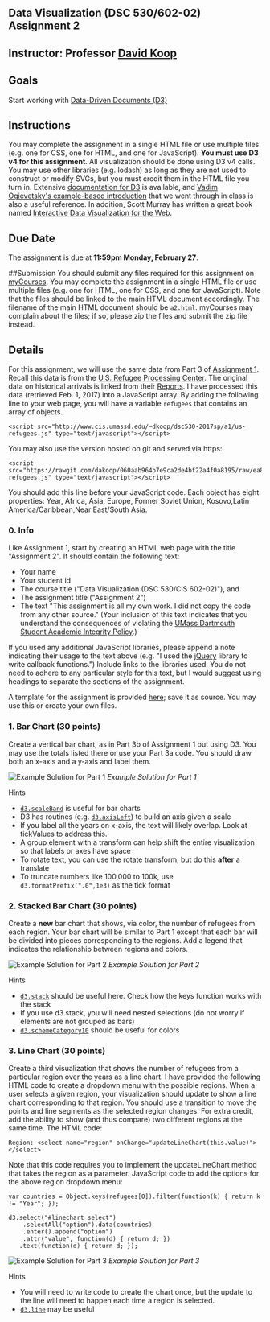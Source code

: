 ## Data Visualization (DSC 530/602-02) Assignment 2

## Instructor: Professor [David Koop](http://www.cis.umassd.edu/~dkoop/)

## Goals
Start working with [Data-Driven Documents (D3)](https://d3js.org/)

## Instructions
You may complete the assignment in a single HTML file or use multiple files (e.g. one for CSS, one for HTML, and one for JavaScript). **You must use D3 v4 for this assignment**. All visualization should be done using D3 v4 calls. You may use other libraries (e.g. lodash) as long as they are not used to construct or modify SVGs, but you must credit them in the HTML file you turn in. Extensive [documentation for D3](https://github.com/mbostock/d3/wiki) is available, and [Vadim Ogievetsky's example-based introduction](https://dakoop.github.io/IntroD3) that we went through in class is also a useful reference. In addition, Scott Murray has written a great book named [Interactive Data Visualization for the Web](http://chimera.labs.oreilly.com/books/1230000000345).

## Due Date
The assignment is due at **11:59pm Monday, February 27**.

##Submission
You should submit any files required for this assignment on [myCourses](https://webapps.umassd.edu/myumd/bblearn/?crs=myinstitution). You may complete the assignment in a single HTML file or use multiple files (e.g. one for HTML, one for CSS, and one for JavaScript). Note that the files should be linked to the main HTML document accordingly. The filename of the main HTML document should be `a2.html`. myCourses may complain about the files; if so, please zip the files and submit the zip file instead.

## Details
For this assignment, we will use the same data from Part 3 of [Assignment 1](http://www.cis.umassd.edu/~dkoop/dsc530-2017sp/assignment1.html). Recall this data is from the [U.S. Refugee Processing Center](http://www.wrapsnet.org/). The original data on historical arrivals is linked from their [Reports](http://www.wrapsnet.org/admissions-and-arrivals/). I have processed this data (retrieved Feb. 1, 2017) into a JavaScript array. By adding the following line to your web page, you will have a variable `refugees` that contains an array of objects.

    <script src="http://www.cis.umassd.edu/~dkoop/dsc530-2017sp/a1/us-refugees.js" type="text/javascript"></script>

You may also use the version hosted on git and served via https:

    <script src="https://rawgit.com/dakoop/060aab964b7e9ca2de4bf22a4f0a8195/raw/ea86ee9949c87da4c55023779bcb74931913dadc/us-refugees.js" type="text/javascript"></script>
You should add this line before your JavaScript code. Each object has eight properties: Year, Africa, Asia, Europe, Former Soviet Union,  Kosovo,Latin America/Caribbean,Near East/South Asia.

### 0. Info
Like Assignment 1, start by creating an HTML web page with the title "Assignment 2". It should contain the following text:

+ Your name
+ Your student id
+ The course title ("Data Visualization (DSC 530/CIS 602-02)"), and
+ The assignment title ("Assignment 2")
+ The text "This assignment is all my own work. I did not copy the code from any other source." (Your inclusion of this text indicates that you understand the consequences of violating the [UMass Dartmouth Student Academic Integrity Policy](http://www.umassd.edu/studentaffairs/studenthandbook/academicregulationsandprocedures/).)

If you used any additional JavaScript libraries, please append a note indicating their usage to the text above (e.g. "I used the [jQuery](http://jquery.com/) library to write callback functions.") Include links to the libraries used. You do not need to adhere to any particular style for this text, but I would suggest using headings to separate the sections of the assignment.

A template for the assignment is provided [here](http://www.cis.umassd.edu/~dkoop/dsc530-2017sp/a2/a2.html); save it as source. You may use this or create your own files.

### 1. Bar Chart (30 points)
Create a vertical bar chart, as in Part 3b of Assignment 1 but using D3. You may use the totals listed there or use your Part 3a code. You should draw both an x-axis and a y-axis and label them.

![Example Solution for Part 1](http://www.cis.umassd.edu/~dkoop/dsc530-2017sp/a2/solution-part1.png)
*Example Solution for Part 1*

Hints

+ [`d3.scaleBand`](https://github.com/d3/d3-scale#scaleBand) is useful for bar charts
+ D3 has routines (e.g. [`d3.axisLeft`](https://github.com/d3/d3-axis#axisLeft)) to build an axis given a scale
+ If you label all the years on x-axis, the text will likely overlap. Look at tickValues to address this.
+ A group element with a transform can help shift the entire visualization so that labels or axes have space
+ To rotate text, you can use the rotate transform, but do this **after** a translate
+ To truncate numbers like 100,000 to 100k, use `d3.formatPrefix(".0",1e3)` as the tick format

### 2. Stacked Bar Chart (30 points)
Create a **new** bar chart that shows, via color, the number of refugees from each region. Your bar chart will be similar to Part 1 except that each bar will be divided into pieces corresponding to the regions. Add a legend that indicates the relationship between regions and colors.

![Example Solution for Part 2](http://www.cis.umassd.edu/~dkoop/dsc530-2017sp/a2/solution-part2.png)
*Example Solution for Part 2*

Hints

+ [`d3.stack`](https://github.com/d3/d3-shape/blob/master/README.md#stacks) should be useful here. Check how the keys function works with the stack
+ If you use d3.stack, you will need nested selections (do not worry if elements are not grouped as bars)
+ [`d3.schemeCategory10`](https://github.com/d3/d3-shape/blob/master/README.md#stacks) should be useful for colors

### 3. Line Chart (30 points)
Create a third visualization that shows the number of refugees from a particular region over the years as a line chart. I have provided the following HTML code to create a dropdown menu with the possible regions. When a user selects a given region, your visualization should update to show a line chart corresponding to that region. You should use a transition to move the points and line segments as the selected region changes. For extra credit, add the ability to show (and thus compare) two different regions at the same time. The HTML code:

    Region: <select name="region" onChange="updateLineChart(this.value)"></select>

Note that this code requires you to implement the updateLineChart method that takes the region as a parameter. JavaScript code to add the options for the above region dropdown menu:

    var countries = Object.keys(refugees[0]).filter(function(k) { return k != "Year"; });

    d3.select("#linechart select")
        .selectAll("option").data(countries)
        .enter().append("option")
        .attr("value", function(d) { return d; })
       .text(function(d) { return d; });

![Example Solution for Part 3](http://www.cis.umassd.edu/~dkoop/dsc530-2017sp/a2/solution-part3.png)
*Example Solution for Part 3*

Hints

+ You will need to write code to create the chart once, but the update to the line will need to happen each time a region is selected.
+ [`d3.line`](https://github.com/d3/d3-shape#lines) may be useful